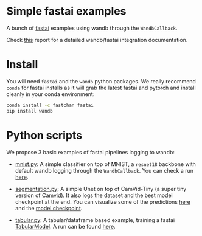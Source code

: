# Simple fastai examples
A bunch of [fastai](https://github.com/fastai/fastai) examples using wandb through the `WandbCallback`.

Check [this](http://wandb.me/fastai_demo) report for a detailed wandb/fastai integration documentation.

# Install
You will need `fastai` and the `wandb` python packages. We really recommend `conda` for fastai installs as it will grab the latest fastai and pytorch and install cleanly in your conda environment:

```bash
conda install -c fastchan fastai
pip install wandb
```


# Python scripts
We propose 3 basic examples of fastai pipelines logging to wandb:

- [mnist.py](mnist.py): A simple classifier on top of MNIST, a `resnet18` backbone with default wandb logging through the `WandbCallback`. You can check a run [here](https://wandb.ai/tcapelle/fastai-mnist?workspace=user-tcapelle).

- [segmentation.py](segmentation.py): A simple Unet on top of CamVid-Tiny (a super tiny version of [Camvid](https://paperswithcode.com/dataset/camvid)). It also logs the dataset and the best model checkpoint at the end. You can visualize some of the predictions [here](https://wandb.ai/tcapelle/fastai-camvid/runs/3nfmevj0?workspace=user-tcapelle) and the [model checkpoint](https://wandb.ai/tcapelle/fastai-camvid/artifacts/model/run-3nfmevj0-model/66ed3380c1cbc0769c8d/files).

- [tabular.py](fastai-tabular.py): A tabular/dataframe based example, training a fastai [TabularModel](https://docs.fast.ai/tutorial.tabular.html). A run can be found [here](https://wandb.ai/tcapelle/fastai-tabular/runs/dfmyy7vz?workspace=user-tcapelle).

